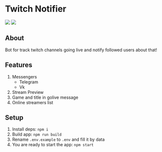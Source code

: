 # Twitch Notifier
![](https://img.shields.io/github/workflow/status/satont/twitch-notifier/Docker%20Image%20CI%20-%20latest?style=for-the-badge) ![](https://img.shields.io/david/satont/twitch-notifier?style=for-the-badge)

## About
Bot for track twitch channels going live and notify followed users about that!

## Features

1. Messengers
    + Telegram
    + Vk
2. Stream Preview
3. Game and title in golive message
4. Online streamers list

## Setup

1. Install deps: `npm i`
2. Build app: `npm run build`
3. Rename `.env.example` to `.env` and fill it by data
4. You are ready to start the app: `npm start`
